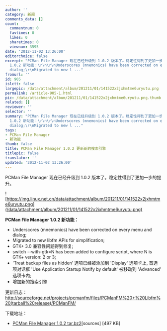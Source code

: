 ```yaml
---
author: ''
category: 新闻
comments_data: []
count:
  commentnum: 0
  favtimes: 0
  likes: 0
  sharetimes: 0
  viewnum: 3595
date: '2012-11-02 13:26:00'
editorchoice: false
excerpt: "PCMan File Manager 现在已经升级到 1.0.2 版本了。稳定性得到了更加一步的提升。\r\n\r\nPCMan File Manager
  1.0.2 新功能：\r\n\r\nUnderscores (mnemonics) have been corrected on every menu and
  dialog;\r\nMigrated to new l ..."
fromurl: ''
id: 905
islctt: false
largepic: /data/attachment/album/201211/01/141522x2jxhmtme6uryutu.png
permalink: /article-905-1.html
pic: /data/attachment/album/201211/01/141522x2jxhmtme6uryutu.png.thumb.jpg
related: []
reviewer: ''
selector: ''
summary: "PCMan File Manager 现在已经升级到 1.0.2 版本了。稳定性得到了更加一步的提升。\r\n\r\nPCMan File Manager
  1.0.2 新功能：\r\n\r\nUnderscores (mnemonics) have been corrected on every menu and
  dialog;\r\nMigrated to new l ..."
tags:
- PCMan File Manager
- 新功能
thumb: false
title: PCMan File Manager 1.0.2 更新新的搜索引擎
titlepic: false
translator: ''
updated: '2012-11-02 13:26:00'
---
```


PCMan File Manager 现在已经升级到 1.0.2 版本了。稳定性得到了更加一步的提升。


![https://img.linux.net.cn/data/attachment/album/201211/01/141522x2jxhmtme6uryutu.png](/data/attachment/album/201211/01/141522x2jxhmtme6uryutu.png)


**PCMan File Manager 1.0.2 新功能：**


* Underscores (mnemonics) have been corrected on every menu and dialog;
* Migrated to new libfm APIs for simplification;
* GTK+ 3.0 兼容性问题得到修复;
* switch --with-gtk=N has been added to configure script, where N is GTK+ version: 2 or 3;
* 'Treat backup files as hidden’ 选项已经被添加到 'Display' 选项卡上, 首选项对话框 'Use Application Startup Notify by default' 被移动到 'Advanced' 选项卡内;
* 增加新的搜索引擎


更新日志：<http://sourceforge.net/projects/pcmanfm/files/PCManFM%20+%20Libfm%20(tarball%20release)/PCManFM/>


下载地址：


* [PCMan File Manager 1.0.2 tar.bz2](http://sourceforge.net/projects/pcmanfm/files/PCManFM%20%2B%20Libfm%20%28tarball%20release%29/PCManFM/pcmanfm-1.0.2.tar.gz/download)[sources] [497 KB]